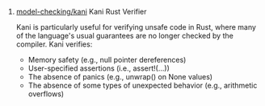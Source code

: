  1. [model-checking/kani](https://github.com/model-checking/kani) Kani Rust Verifier
    
    Kani is particularly useful for verifying unsafe code in Rust, where many of the language's usual guarantees are no longer checked by the compiler. Kani verifies:
    
     - Memory safety (e.g., null pointer dereferences)
     - User-specified assertions (i.e., assert!(...))
     - The absence of panics (e.g., unwrap() on None values)
     - The absence of some types of unexpected behavior (e.g., arithmetic overflows)

